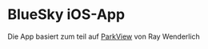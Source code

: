 # BlueSky iOS-App
Die App basiert zum teil auf [ParkView](https://www.raywenderlich.com/87008/overlay-views-mapkit-swift-tutorial) von Ray Wenderlich
